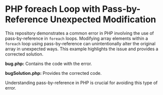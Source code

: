 # PHP foreach Loop with Pass-by-Reference Unexpected Modification

This repository demonstrates a common error in PHP involving the use of pass-by-reference in `foreach` loops.  Modifying array elements within a `foreach` loop using pass-by-reference can unintentionally alter the original array in unexpected ways.  This example highlights the issue and provides a corrected solution.

**bug.php:** Contains the code with the error.

**bugSolution.php:** Provides the corrected code.

Understanding pass-by-reference in PHP is crucial for avoiding this type of error.